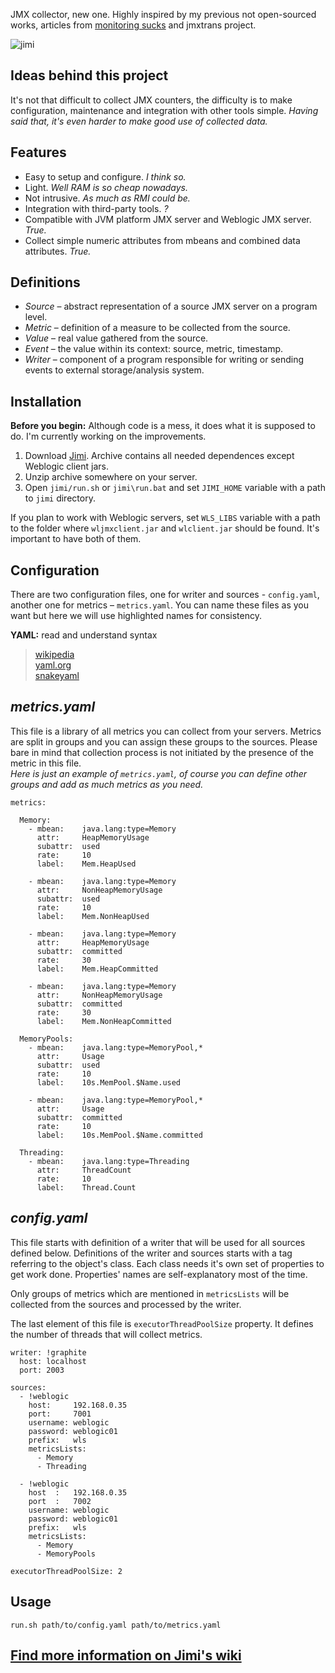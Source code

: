 JMX collector, new one. Highly inspired by my previous not open-sourced works, articles from [monitoring sucks](http://monitoring.no.de/) and jmxtrans project.


![jimi](https://raw.github.com/arozhkov/jimi-robot/master/Jimi.png)

## Ideas behind this project
It's not that difficult to collect JMX counters, the difficulty is to make configuration, maintenance and integration with other tools simple. _Having said that, it's even harder to make good use of collected data._

## Features

* Easy to setup and configure. _I think so._
* Light. _Well RAM is so cheap nowadays._
* Not intrusive. _As much as RMI could be._
* Integration with third-party tools. _?_
* Compatible with JVM platform JMX server and Weblogic JMX server. _True._
* Collect simple numeric attributes from mbeans and combined data attributes. _True._

## Definitions

* _Source_ – abstract representation of a source JMX server on a program level.
* _Metric_ – definition of a measure to be collected from the source.
* _Value_ – real value gathered from the source.
* _Event_ – the value within its context: source, metric, timestamp.
* _Writer_ – component of a program responsible for writing or sending events to external storage/analysis system. 


## Installation

__Before you begin:__ Although code is a mess, it does what it is supposed to do.  I'm currently working on the improvements.

1. Download [Jimi](http://bit.ly/TnY4NS). Archive contains all needed dependences except Weblogic client jars.  
1. Unzip archive somewhere on your server.
1. Open `jimi/run.sh` or `jimi\run.bat` and set `JIMI_HOME` variable with a path to `jimi` directory.

If you plan to work with Weblogic servers, set `WLS_LIBS` variable with a path to the folder where `wljmxclient.jar` and `wlclient.jar` should be found.  It's important to have both of them.


## Configuration

There are two configuration files, one for writer and sources - `config.yaml`, another one for metrics – `metrics.yaml`. You can name these files as you want but here we will use highlighted names for consistency.

__YAML:__ read and understand syntax
> [wikipedia](http://en.wikipedia.org/wiki/YAML)  
> [yaml.org](http://yaml.org/spec/1.1/)  
> [snakeyaml](http://code.google.com/p/snakeyaml/wiki/Documentation)  


## _metrics.yaml_

This file is a library of all metrics you can collect from your servers. Metrics are split in groups and you can assign these groups to the sources. Please bare in mind that collection process is not initiated by the presence of the metric in this file.  
_Here is just an example of `metrics.yaml`, of course you can define other groups and add as much metrics as you need._

    metrics:

      Memory:
        - mbean:    java.lang:type=Memory
          attr:     HeapMemoryUsage
          subattr:  used
          rate:     10
          label:    Mem.HeapUsed

        - mbean:    java.lang:type=Memory
          attr:     NonHeapMemoryUsage
          subattr:  used
          rate:     10
          label:    Mem.NonHeapUsed

        - mbean:    java.lang:type=Memory
          attr:     HeapMemoryUsage
          subattr:  committed
          rate:     30
          label:    Mem.HeapCommitted

        - mbean:    java.lang:type=Memory
          attr:     NonHeapMemoryUsage
          subattr:  committed
          rate:     30
          label:    Mem.NonHeapCommitted

      MemoryPools:
        - mbean:    java.lang:type=MemoryPool,*
          attr:     Usage
          subattr:  used
          rate:     10
          label:    10s.MemPool.$Name.used

        - mbean:    java.lang:type=MemoryPool,*
          attr:     Usage
          subattr:  committed
          rate:     10
          label:    10s.MemPool.$Name.committed

      Threading:
        - mbean:    java.lang:type=Threading
          attr:     ThreadCount
          rate:     10
          label:    Thread.Count

## _config.yaml_

This file starts with definition of a writer that will be used for all sources defined below. Definitions of the writer and sources starts with a tag referring to the object's class. Each class needs it's own set of properties to get work done. Properties' names are self-explanatory most of the time. 

Only groups of metrics which are mentioned in `metricsLists` will be collected from the sources and processed by the writer.

The last element of this file is `executorThreadPoolSize` property. It defines the number of threads that will collect metrics.


    writer: !graphite
      host: localhost
      port: 2003

    sources:
      - !weblogic
        host:     192.168.0.35
        port:     7001
        username: weblogic
        password: weblogic01
        prefix:   wls
        metricsLists:
          - Memory
          - Threading
          
      - !weblogic
        host  :   192.168.0.35
        port  :   7002
        username: weblogic
        password: weblogic01
        prefix:   wls
        metricsLists:
          - Memory
          - MemoryPools
          
    executorThreadPoolSize: 2

## Usage

    run.sh path/to/config.yaml path/to/metrics.yaml


## [Find more information on Jimi's wiki](https://github.com/arozhkov/jimi-robot/wiki)

